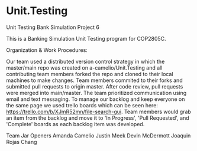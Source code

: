 # Unit.Testing
Unit Testing Bank Simulation
Project 6

This is a Banking Simulation Unit Testing program for COP2805C.

Organization & Work Procedures:

Our team used a distributed version control strategy in which the master/main repo was created on a-camelio/Unit.Testing and all contributing team members forked
the repo and cloned to their local machines to make changes. Team members commited to their forks and submitted pull requests to origin master. After code review, pull requests
were merged into main/master. The team prioritized communication using email and text messaging. To manage our backlog and keep everyone on the same page we used trello
boards which can be seen here: https://trello.com/b/XJmR52mn/file-search-gui. Team members would grab an item from the backlog and move it to 'In Progress', 'Pull Requested',
and 'Complete' boards as each backlog item was developed.

Team Jar Openers
Amanda Camelio
Justin Meek
Devin McDermott
Joaquin Rojas Chang